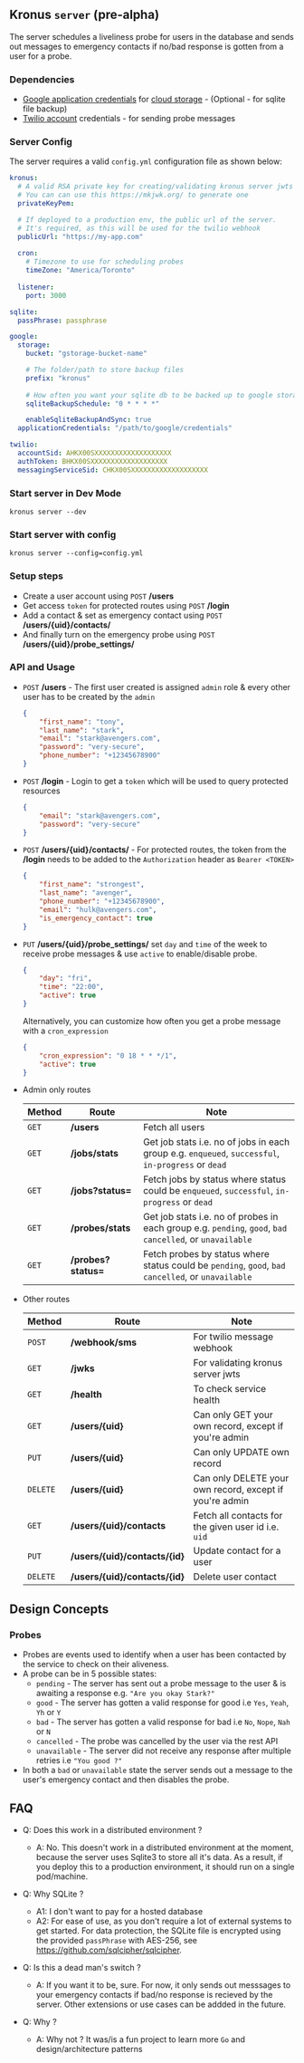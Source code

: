 ## Kronus `server` (pre-alpha)

The server schedules a liveliness probe for users in the database and sends out messages to emergency contacts if no/bad response is gotten from a user for a probe.

### Dependencies
- [Google application credentials](https://cloud.google.com/iam/docs/creating-managing-service-accounts#iam-service-accounts-create-console) for [cloud storage](https://cloud.google.com/storage) - (Optional - for sqlite file backup)
- [Twilio account](https://www.twilio.com/) credentials - for sending probe messages

### Server Config
The server requires a valid `config.yml` configuration file as shown below:
```yml
kronus:
  # A valid RSA private key for creating/validating kronus server jwts
  # You can can use this https://mkjwk.org/ to generate one
  privateKeyPem:

  # If deployed to a production env, the public url of the server.
  # It's required, as this will be used for the twilio webhook 
  publicUrl: "https://my-app.com"
  
  cron:
    # Timezone to use for scheduling probes
    timeZone: "America/Toronto"
  
  listener:
    port: 3000

sqlite:
  passPhrase: passphrase

google:
  storage:
    bucket: "gstorage-bucket-name"

    # The folder/path to store backup files
    prefix: "kronus"
    
    # How often you want your sqlite db to be backed up to google storage in cron format
    sqliteBackupSchedule: "0 * * * *"

    enableSqliteBackupAndSync: true
  applicationCredentials: "/path/to/google/credentials"

twilio:
  accountSid: AHKX00SXXXXXXXXXXXXXXXXXXX
  authToken: BHKX00SXXXXXXXXXXXXXXXXXXX
  messagingServiceSid: CHKX00SXXXXXXXXXXXXXXXXXXX
```

### Start server in Dev Mode
```
kronus server --dev
```

### Start server with config
```
kronus server --config=config.yml
```

### Setup steps
- Create a user account using `POST` **/users**
- Get access `token` for protected routes using `POST` **/login**
- Add a contact & set as emergency contact using `POST` **/users/{uid}/contacts/**
- And finally turn on the emergency probe using `POST` **/users/{uid}/probe_settings/**


### API and Usage
- `POST` **/users**  - The first user created is assigned `admin` role & every other user has to be created by the `admin`
  ```json
  {
      "first_name": "tony",
      "last_name": "stark",
      "email": "stark@avengers.com",
      "password": "very-secure",
      "phone_number": "+12345678900"
  }
  ```

- `POST` **/login**  - Login to get a `token` which will be used to query protected resources 
  ```json
  {
      "email": "stark@avengers.com",
      "password": "very-secure"
  }
  ```
- `POST` **/users/{uid}/contacts/** - For protected routes, the token from the **/login** needs to be added to the `Authorization` header as `Bearer <TOKEN>`
  ```json
  {
      "first_name": "strongest",
      "last_name": "avenger",
      "phone_number": "+12345678900",
      "email": "hulk@avengers.com",
      "is_emergency_contact": true
  }
  ```

- `PUT` **/users/{uid}/probe_settings/** set `day` and `time` of the week to receive probe messages & use `active` to enable/disable probe.
  ```json
  {
      "day": "fri",
      "time": "22:00",
      "active": true
  }
  ```
  Alternatively, you can customize how often you get a probe message with a `cron_expression`
  ```json
  {
      "cron_expression": "0 18 * * */1",
      "active": true
  }
  ```
- Admin only routes

    | Method | Route | Note |
    | --- | --- | --- |
    | `GET` | **/users** | Fetch all users |
    | `GET` | **/jobs/stats** | Get job stats i.e. no of jobs in each group e.g. `enqueued`, `successful`, `in-progress` or `dead` |
    | `GET` | **/jobs?status=** | Fetch jobs by status where status could be `enqueued`, `successful`, `in-progress` or `dead` |
    | `GET` | **/probes/stats** | Get job stats i.e. no of probes in each group e.g. `pending`, `good`, `bad` `cancelled`, or `unavailable`|
    | `GET` | **/probes?status=** | Fetch probes by status where status could be  `pending`, `good`, `bad` `cancelled`, or `unavailable` |

- Other routes

    | Method | Route | Note |
    | --- | --- | --- |
    | `POST` | **/webhook/sms** | For twilio message webhook |
    | `GET` | **/jwks** | For validating kronus server jwts |
    | `GET` | **/health** | To check service health |
    | `GET` | **/users/{uid}**| Can only GET your own record, except if you're admin |
    | `PUT` |**/users/{uid}**| Can only UPDATE own record |
    | `DELETE` |**/users/{uid}**| Can only DELETE your own record, except if you're admin |
    | `GET` |**/users/{uid}/contacts**| Fetch all contacts for the given user id i.e. `uid` |
    | `PUT` |**/users/{uid}/contacts/{id}**| Update contact for a user |
    | `DELETE` |**/users/{uid}/contacts/{id}**| Delete user contact |

## Design Concepts
### Probes
- Probes are events used to identify when a user has been contacted by the service to check on their aliveness.
- A probe can be in 5 possible states: 
    - `pending` - The server has sent out a probe message to the user & is awaiting a response e.g. `"Are you okay Stark?"`
    - `good` - The server has gotten a valid response for good i.e `Yes`, `Yeah`, `Yh` or `Y`
    - `bad` - The server has gotten a valid response for bad i.e `No`, `Nope`, `Nah` or `N`
    - `cancelled` - The probe was cancelled by the user via the rest API
    - `unavailable` - The server did not receive any response after multiple retries i.e `"You good ?"`
- In both a `bad` or `unavailable` state the server sends out a message to the user's emergency contact and then disables the probe.

## FAQ
- Q: Does this work in a distributed environment ?
    - A: No. This doesn't work in a distributed environment at the moment, because the server uses Sqlite3 to store all it's data.
         As a result, if you deploy this to a production environment, it should run on a single pod/machine.

- Q: Why SQLite ?
    - A1: I don't want to pay for a hosted database
    - A2: For ease of use, as you don't require a lot of external systems to get started. For data protection, the SQLite file is encrypted using the provided `passPhrase` with AES-256, see https://github.com/sqlcipher/sqlcipher.

- Q: Is this a dead man's switch ?
    - A: If you want it to be, sure. For now, it only sends out messsages to your emergency contacts if bad/no response is recieved by the server. Other extensions or use cases can be addded in the future.

- Q: Why ?
    - A: Why not ? It was/is a fun project to learn more `Go` and design/architecture patterns
